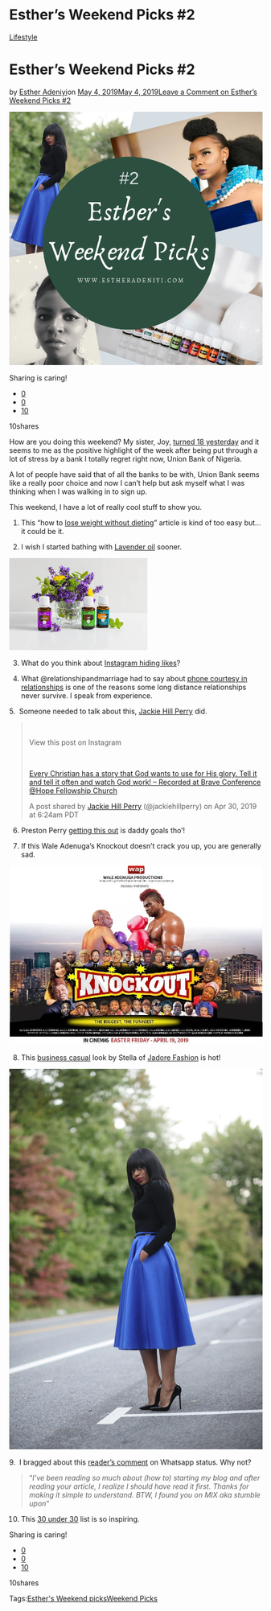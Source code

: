 # Esther’s Weekend Picks #2

[Lifestyle](https://estheradeniyi.com/category/lifestyle/)
# Esther&#x2019;s Weekend Picks #2

by [Esther Adeniyi](https://estheradeniyi.com/author/esther-adeniyi/)on [May 4, 2019May 4, 2019](https://estheradeniyi.com/esthers-weekend-picks-2/)[Leave a Comment on Esther&#x2019;s Weekend Picks #2](https://estheradeniyi.com/esthers-weekend-picks-2/#respond)

![Esther&apos;s Weekend Picks #2](images\Esthers-Weekend-Picks-2.png)

Sharing is caring!

- [0](https://www.facebook.com/sharer/sharer.php?u=https%3A%2F%2Festheradeniyi.com%2Festhers-weekend-picks-2%2F&amp;t=Esther%E2%80%99s%20Weekend%20Picks%20%232)
- [0](https://twitter.com/intent/tweet?text=Esther%E2%80%99s%20Weekend%20Picks%20%232&amp;url=https%3A%2F%2Festheradeniyi.com%2Festhers-weekend-picks-2%2F)
- [10](#)

10shares

How are you doing this weekend? My sister, Joy, [turned 18 yesterday](https://www.instagram.com/p/BxDI_VLn6q2/?utm_source=ig_web_copy_link) and it seems to me as the positive highlight of the week after being put through a lot of stress by a bank I totally regret right now, Union Bank of Nigeria.

A lot of people have said that of all the banks to be with, Union Bank seems like a really poor choice and now I can&#x2019;t help but ask myself what I was thinking when I was walking in to sign up.

This weekend, I have a lot of really cool stuff to show you.

1. This &#x201C;how to [lose weight without dieting](https://www.standardmedia.co.ke/ureport/article/2001323803/how-to-lose-weight-without-dieting-it-s-very-easy)&#x201D; article is kind of too easy but&#x2026; it could be it.

2. I wish I started bathing with [Lavender oil](https://estheradeniyi.com/essential-oils-training-in-lagos/) sooner.

![Young Living Essential Oils singles, young living essential oils starter kit, esther Adeniyi, young living essential oils starter kit price, essential oils training](images\Young-Living-Essential-Oils-images.jpg)

3. What do you think about [Instagram hiding likes](https://globalnews.ca/news/5226438/instagram-hiding-likes-influencers-react/amp/)?

4. What @relationshipandmarriage had to say about [phone courtesy in relationships](https://www.instagram.com/p/Bwm4H6GnelP/?utm_source=ig_share_sheet&amp;igshid=1kncqg0k521yt) is one of the reasons some long distance relationships never survive. I speak from experience.

5.&#xA0; Someone needed to talk about this, [Jackie Hill Perry](https://www.instagram.com/jackiehillperry/) did.

> &#xA0;
> 
> 
> View this post on Instagram
> 
> 
> &#xA0;
> 
> [Every Christian has a story that God wants to use for His glory. Tell it and tell it often and watch God work! &#x2013; Recorded at Brave Conference @Hope Fellowship Church](https://www.instagram.com/tv/Bw4Zh5vHZxH/)
> 
> A post shared by [ Jackie Hill Perry](https://www.instagram.com/jackiehillperry/) (@jackiehillperry) on Apr 30, 2019 at 6:24am PDT

6. Preston Perry [getting this out](https://www.instagram.com/p/BwqHuwYn6t3/?utm_source=ig_web_copy_link) is daddy goals tho&#x2019;!

7. If this Wale Adenuga&#x2019;s Knockout doesn&#x2019;t crack you up, you are generally sad.

![Wale Adenuga, Wale Adenuga productions, Knockout, Knockout movie Knockout by Wale Adenuga](images\Wale-Adenuga-Movie-Knockout-Esther-Adeniyi.jpg)

8. This [business casual](https://estheradeniyi.com/the-business-casual-guide-for-the-chic-woman/) look by Stella of [Jadore Fashion](http://www.jadore-fashion.com/2013/10/Asos-blue-full-skirt.html) is hot!

![](images\business-casual.jpg)

9.&#xA0; I bragged about this [reader&#x2019;s comment](https://estheradeniyi.com/the-15-point-checklist-to-start-a-blog-in-2019/) on Whatsapp status. Why not?

> &#x201C;*I&#x2019;ve been reading so much about (how to) starting my blog and after reading your article, I realize I should have read it first. Thanks for making it simple to understand. BTW, I found you on MIX aka stumble upon*&#x201C;

10. This [30 under 30](https://news.education.investing.com/top-30-under-30-up-and-coming-african-entrepreneurs/?utm_source=taboola&amp;utm_medium=cpm&amp;utm_campaign=NG-30Under3-MiniSite&amp;utm_term=standardgroupplc-standardmedia&amp;origin=taboola&amp;tp[click_id]=CjAzMWM1MDBhOS0zMmU4LTRkYjAtYjFiMS1lY2FmZDIzM2FhN2ItdHVjdDM5MTE5MzASEmludmVzdGluZy15dWtvbi1zYw&amp;tp[site_id]=1140481&amp;tp[site]=standardgroupplc-standardmedia&amp;tp[ts]=2019-05-04+17%3A01%3A55&amp;tp[campaign_id]=1841839&amp;tp[campaign_item_id]=170480804) list is so inspiring.

Sharing is caring!

- [0](https://www.facebook.com/sharer/sharer.php?u=https%3A%2F%2Festheradeniyi.com%2Festhers-weekend-picks-2%2F&amp;t=Esther%E2%80%99s%20Weekend%20Picks%20%232)
- [0](https://twitter.com/intent/tweet?text=Esther%E2%80%99s%20Weekend%20Picks%20%232&amp;url=https%3A%2F%2Festheradeniyi.com%2Festhers-weekend-picks-2%2F)
- [10](#)

10shares

Tags:[Esther&apos;s Weekend picks](https://estheradeniyi.com/tag/esthers-weekend-picks/)[Weekend Picks](https://estheradeniyi.com/tag/weekend-picks/)